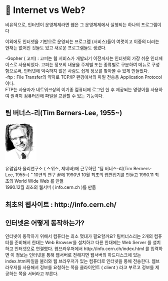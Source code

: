 <h1>👻 Internet vs Web?</h1>
<p> 비유적으로, 인터넷이 운영체제라면 웹은 그 운영체제에서 실행되는 하나의 프로그램이다 </p>
<p> 이외에도 인터넷을 기반으로 운영되는 프로그램 (서비스)들이 여럿이고 이중의 더러는 현재는 없어진 것들도 있고 새로운 프로그램들도 생겼다. <br>
  
-Gopher ( 고퍼) :  고퍼는 웹 서비스가 개발되기 이전까지는 인터넷의 가장 쉬운 인터페이스로 사용되었다. 고퍼는 정보의 내용을 주제별 또는 종류별로 구분하여 메뉴로 구성함으로써, 인터넷에 익숙하지 않은 사람도 쉽게 정보를 찾아볼 수 있게 만들었다.<br>
-ftp : File Transfer의 약자로 TCP/IP 환경에서의 파일 전송용 Application Protocol 이다. <br>
FTP는 사용자가 네트워크상의 이기종 컴퓨터에 로그인 한 후 제공되는 명령어를 사용하여 원격지 컴퓨터간에 파일을 교환할 수 있는 기능이다. 
</p>

<h2> 팀 버너스-리(Tim Berners-Lee, 1955~) </h2>
<img src='../assets/images/Tim.png' width="100">
<p>   
유럽입자 물리연구소 ( 스위스,  제네바)에 근무하던 “팀 버너스-리(Tim Berners-Lee, 1955~) ” 
10년의 연구 끝에 1990년 10월 최초의 웹편집기를 만들고 1990.11 최초의 World Wide Web 를 만듦 <br>
1990.12월 최초의 웹서버 ( info.cern.ch )를 만듦 </p>
<h2> 최초의 웹사이트 :  http://info.cern.ch/</h2>

<h2>인터넷은 어떻게 동작하는가? </h2> 
<p> 인터넷이 동작하기 위해서 컴퓨터는 최소 몇대가 필요할까요? 팀버너스리는 2개의 컴퓨터를 준비해서 한대는 Web Browser를 설치하고 다른 한대에는 Web Server 를 설치하고 인터넷으로 연결했다. 
웹브라우저에서 http://info.cern.ch/index.html 를 입력하면 이 정보는 인터넷을 통해 웹서버로 전해지면 웹서버의 하드디스크에 있는 index.html파일을 불러와 웹 브라우저가 있는 컴퓨터로 인터넷을 통해 전송한다.
웹브라우저를 사용해서 정보를 요청하는 쪽을 클라이언트 ( client ) 라고 부르고 정보를 제공하는 쪽을 서버라고 부른다.

</p>

